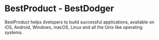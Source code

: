 # BestProduct - BestDodger
BestProduct helps dvelopers to build successful applications, available on iOS, Android, Windows, macOS, Linux and all the Unix like operating systems.
